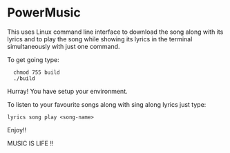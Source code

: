 # PowerMusic
This uses Linux command line interface to download the song along with its lyrics and to play the song while showing its lyrics in the terminal simultaneously with just one command.


To get going type: 

      chmod 755 build
      ./build

Hurray! You have setup your environment. 

To listen to your favourite songs along with sing along lyrics just type:

    lyrics song play <song-name>
    
Enjoy!!

MUSIC IS LIFE !!
